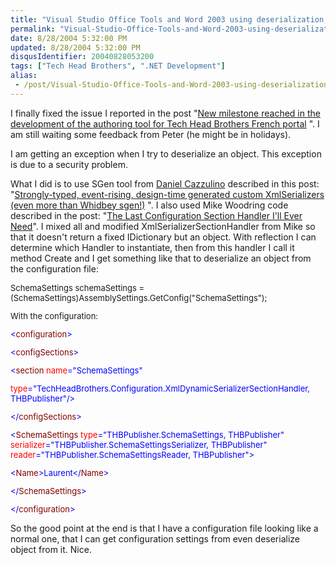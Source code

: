 ```yaml
---
title: "Visual Studio Office Tools and Word 2003 using deserialization, nightmare end"
permalink: "Visual-Studio-Office-Tools-and-Word-2003-using-deserialization-nightmare-end"
date: 8/28/2004 5:32:00 PM
updated: 8/28/2004 5:32:00 PM
disqusIdentifier: 20040828053200
tags: ["Tech Head Brothers", ".NET Development"]
alias:
 - /post/Visual-Studio-Office-Tools-and-Word-2003-using-deserialization-nightmare-end.aspx/index.html
---
```

I finally fixed the issue I reported in the post "[New milestone reached in the development of the authoring tool for Tech Head Brothers French portal](http://weblogs.asp.net/lkempe/archive/2004/08/23/219122.aspx) ". I am still waiting some feedback from Peter (he might be in holidays).

I am getting an exception when I try to deserialize an object. This exception is due to a security problem.
<!-- more -->

What I did is to use SGen tool from [Daniel Cazzulino](http://weblogs.asp.net/cazzu/) described in this post: "[Strongly-typed, event-rising, design-time generated custom XmlSerializers (even more than Whidbey sgen!)](http://weblogs.asp.net/cazzu/archive/2004/08/02/SGen.aspx) ". I also used Mike Woodring code described in the post: "[The Last Configuration Section Handler I'll Ever Need](http://www.pluralsight.com/craig/articleview.aspx/CLR%20Workings/The%20Last%20Configuration%20Section%20Handler%20I.xml)". I mixed all and modified XmlSerializerSectionHandler from Mike so that it doesn't return a fixed IDictionary but an object. With reflection I can determine which Handler to instantiate, then from this handler I call it method Create and I get something like that to deserialize an object from the configuration file:
<font size="2">


SchemaSettings schemaSettings = (SchemaSettings)AssemblySettings.GetConfig("SchemaSettings");

With the configuration:
<font color="#0000ff" size="2">


<</font><font color="#800000" size="2">configuration</font><font color="#0000ff" size="2">>

</font><font size="2">


</font><font color="#0000ff" size="2"><</font><font color="#800000" size="2">configSections</font><font color="#0000ff" size="2">>

</font><font size="2">


</font><font color="#0000ff" size="2"><</font><font color="#800000" size="2">section</font><font color="#ff00ff" size="2"> </font><font color="#ff0000" size="2">name</font><font color="#0000ff" size="2">="SchemaSettings"

</font><font color="#ff00ff" size="2">


</font><font color="#ff0000" size="2">type</font><font color="#0000ff" size="2">="TechHeadBrothers.Configuration.XmlDynamicSerializerSectionHandler, THBPublisher"/>

</font><font size="2">


</font><font color="#0000ff" size="2"></</font><font color="#800000" size="2">configSections</font><font color="#0000ff" size="2">></font>

<font color="#0000ff" size="2"><font size="2">


</font><font color="#0000ff" size="2"><</font><font color="#800000" size="2">SchemaSettings</font><font color="#ff00ff" size="2"> </font><font color="#ff0000" size="2">type</font><font color="#0000ff" size="2">="THBPublisher.SchemaSettings, THBPublisher"</font><font color="#ff00ff" size="2"> </font><font color="#ff0000" size="2">serializer</font><font color="#0000ff" size="2">="THBPublisher.SchemaSettingsSerializer, THBPublisher"</font><font color="#ff00ff" size="2"> </font><font color="#ff0000" size="2">reader</font><font color="#0000ff" size="2">="THBPublisher.SchemaSettingsReader, THBPublisher">

</font><font size="2">


</font><font color="#0000ff" size="2"><</font><font color="#800000" size="2">Name</font><font color="#0000ff" size="2">></font><font size="2">Laurent</font><font color="#0000ff" size="2"></</font><font color="#800000" size="2">Name</font><font color="#0000ff" size="2">>

</font><font size="2">


</font><font color="#0000ff" size="2"></</font><font color="#800000" size="2">SchemaSettings</font><font color="#0000ff" size="2">>

</font><font size="2">


</font><font color="#0000ff" size="2"></</font><font color="#800000" size="2">configuration</font><font color="#0000ff" size="2">></font>

</font></font>So the good point at the end is that I have a configuration file looking like a normal one, that I can get configuration settings from even deserialize object from it. Nice.
